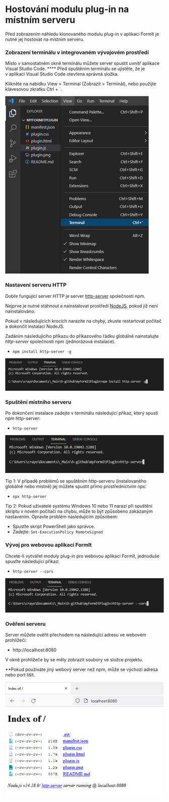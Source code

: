 # Hostování modulu plug-in na místním serveru

Před zobrazením náhledu klonovaného modulu plug-in v aplikaci FormIt je nutné jej hostovat na místním serveru.

### **Zobrazení terminálu v integrovaném vývojovém prostředí**

Místo v samostatném okně terminálu můžete server spustit uvnitř aplikace Visual Studio Code. \*\*\*\* Před spuštěním terminálu se ujistěte, že je v aplikaci Visual Studio Code otevřena správná složka.

Klikněte na nabídku View > Terminal (Zobrazit > Terminál), nebo použijte klávesovou zkratku Ctrl + \`.

![](<../../../.gitbook/assets/image (11).png>)

### Nastavení serveru HTTP

Dobře fungující server HTTP je server [http-server](https://www.npmjs.com/package/http-server) společnosti npm.

Nejprve je nutné stáhnout a nainstalovat prostředí [NodeJS](https://nodejs.org/en/), pokud již není nainstalováno.

Pokud v následujících krocích narazíte na chyby, zkuste restartovat počítač a dokončit instalaci NodeJS.

Zadáním následujícího příkazu do příkazového řádku globálně nainstalujte _http-server_ společnosti npm (jednorázová instalace).

* `npm install http-server -g`

![](<../../../.gitbook/assets/image (47).png>)

### Spuštění místního serveru

Po dokončení instalace zadejte v terminálu následující příkaz, který spustí npm http-server:

* `http-server`

![](<../../../.gitbook/assets/image (84).png>)

Tip 1: V případě problémů se spuštěním http-serveru (instalovaného globálně nebo místně) jej můžete spustit přímo prostřednictvím npx:

* `npx http-server`

Tip 2: Pokud uživatelé systému Windows 10 nebo 11 narazí při spuštění skriptu v novém počítači na chybu, může to být způsobeno zakázaným nastavením. Opravte problém následujícím způsobem:

* Spusťte skript PowerShell jako správce.
* Zadejte: `Set-ExecutionPolicy RemoteSigned`

### Vývoj pro webovou aplikaci FormIt

Chcete-li vytvářet moduly plug-in pro webovou aplikaci FormIt, jednoduše spusťte následující příkaz:

* `http-server --cors`

![](<../../../.gitbook/assets/image (10).png>)

### Ověření serveru

Server můžete ověřit přechodem na následující adresu ve webovém prohlížeči:

* http://localhost:8080

V okně prohlížeče by se měly zobrazit soubory ve složce projektu.

\*\*Pokud používáte jiný webový server než npm, může se výchozí adresa nebo port lišit.

![](<../../../.gitbook/assets/image (41).png>)
